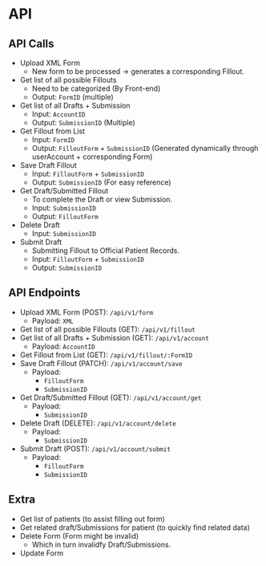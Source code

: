 # API

## API Calls

- Upload XML Form
  - New form to be processed -> generates a corresponding Fillout.
- Get list of all possible Fillouts
  - Need to be categorized (By Front-end)
  - Output: `FormID` (multiple)
- Get list of all Drafts + Submission
  - Input: `AccountID`
  - Output: `SubmissionID` (Multiple)
- Get Fillout from List
  - Input: `FormID`
  - Output: `FilloutForm` + `SubmissionID` (Generated dynamically through userAccount + corresponding Form)
- Save Draft Fillout
  - Input: `FilloutForm` + `SubmissionID`
  - Output: `SubmissionID` (For easy reference)
- Get Draft/Submitted Fillout
  - To complete the Draft or view Submission.
  - Input: `SubmissionID`
  - Output: `FilloutForm`
- Delete Draft
  - Input: `SubmissionID`
- Submit Draft
  - Submitting Fillout to Official Patient Records.
  - Input: `FilloutForm` + `SubmissionID`
  - Output: `SubmissionID`

## API Endpoints

- Upload XML Form (POST): `/api/v1/form`
  - Payload: `XML`
- Get list of all possible Fillouts (GET): `/api/v1/fillout`
- Get list of all Drafts + Submission (GET): `/api/v1/account`
  - Payload: `AccountID`
- Get Fillout from List (GET): `/api/v1/fillout/:FormID`
- Save Draft Fillout (PATCH): `/api/v1/account/save`
  - Payload:
    - `FilloutForm`
    - `SubmissionID`
- Get Draft/Submitted Fillout (GET): `/api/v1/account/get`
  - Payload:
    - `SubmissionID`
- Delete Draft (DELETE): `/api/v1/account/delete`
  - Payload:
    - `SubmissionID`
- Submit Draft (POST): `/api/v1/account/submit`
  - Payload:
    - `FilloutForm`
    - `SubmissionID`

## Extra

- Get list of patients (to assist filling out form)
- Get related draft/Submissions for patient (to quickly find related data)
- Delete Form (Form might be invalid)
  - Which in turn invalidfy Draft/Submissions.
- Update Form
